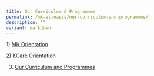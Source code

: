 ```yaml
---
title: Our Curriculum & Programmes
permalink: /mk-at-oasis/our-curriculum-and-programmes/
description: ""
variant: markdown
---
```

1) [MK Orientation](https://drive.google.com/file/d/1rRA5fdtzqXV_HaJ7mehM3X1fZwYaLZYT/view?usp=sharing)  

2) [KCare Orientation](https://drive.google.com/file/d/1vQopKN3fNxlMq2LdFzh1bXQmArQ1IsTc/view?usp=sharing)

3) [Our Curriculum and Programmes](/files/Our_Curriculum_and_Programmes.pdf)